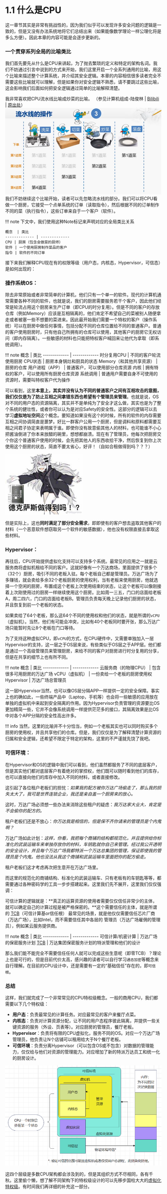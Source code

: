 # 1.1 什么是CPU

这一章节其实是非常有挑战性的，因为我们似乎可以发现许多安全问题的逻辑是一致的，但是又没有办法系统地将它们总结出来（如果能像数学理论一样公理化将是多么方便）。因此本章的内容可能是会逐步更新的。

### 一个贯穿系列全局的比喻类比

我们首先要先从什么是CPU来讲起，为了抛去繁琐的定义和特定的架构名词。我们不妨通过引言中说到的方式来开始，我们这里开启一个全系列通用的比喻，用这个比喻来描述整个计算系统，并介绍其安全逻辑。本章的内容相信很多读者完全不需要这些比喻就可以理解，但是如果你对安全逻辑不熟悉，请不要跳过这些比喻，这会影响我们后面如何把安全逻辑通过简单的比喻解释清楚。

我非常喜欢把CPU流水线比喻成炒菜的比喻。
（参见计算机组成-陆俊林 | [Bilibili](https://www.bilibili.com/video/BV1VE411o7nx/?p=33&share_source=copy_web&vd_source=1e7b2a00ea6e3563c7f705e2269fe564&t=263) | [原出处](http://www.chinesemooc.org/mooc/4392)）
![CPU流水线就好像大厨做菜的不同步骤](../static/流水线-做菜.png)
我们不妨继续这个比喻开始，读者可以先忽略流水线的部分。我们可以将CPU看做一个厨房，它接受一个点单系统的订单（读取指令），然后根据不同的订单制作不同的菜（执行指令），这些订单来自于一个客户（软件）。

!!! note
    下文中，我们使用这种Note标记来声明对应的全局类比关系

    概念  | 类比
    ------------- | -------------
    CPU | 厨房（包含会做菜的厨师）
    软件 | 一个使用厨房制作菜品的客户
    指令 | 软件的不同订单

接下来我们解释CPU现在有的权限等级（用户态，内核态，Hypervisor，可信态）是如何出现的：

### 操作系统OS：

除去非常原始或者非常简单的计算机，他们只有一个单一的软件。现代的计算机通常需要各种不同的软件，也就是说，我们的厨房需要服务若干个客户，因此他们经常是轮流占用这个厨房来生产订单（即CPU的时分复用）。但是不同的客户的存放仓库（例如Memory）应该是互相隔离的，他们肯定不希望自己的菜被别人随便拿走或者被塞一些不想要的菜进来。因此最开始我们需要一个特权的客户（操作系统）可以在厨房中做任何事情，包括分配不同的仓库位置给不同的普通客户。普通的客户使用厨房时，只有他自己所拥有的仓库可以使用，其他客户的厨房它无权访问（即内存隔离）。一些敏感的材料也只能把特权客户喊回来让他代为拿取（即系统调用）。

!!! note
    概念  | 类比
    ------------- | -------------
    时分复用CPU             | 不同的客户轮流使用厨房
    CPU状态                 | 厨房本身锅灶和厨具的状态
    Memory（和其他共享资源） | 厨房的仓库
    用户进程（APP）         | 普通客户，可以使用部分仓库资源
    内核                    | 拥有特权的客户，可以使用所有厨房仓库资源
    系统调用                | 普通用户需要自身不可使用的资源时，需要叫特权客户代为操作

可以看到，这里**本意上，其实并没有认为不同的普通客户之间有互相攻击的意图，我们仅仅是为了防止互相之间拿错东西也希望有个管理员来管理**。也就是说，OS对不同的用户态的资源隔离，其实并不是单纯为了安全才这么做，其实也是为了整个系统的健壮性，或者你可以认为是对应Safety的安全性。这部分的逻辑可以去学习**虚拟地址空间**这个概念。要知道如果没有这个的时候，所有的软件的内存需要互相之间协调简直是噩梦。好比一群客户公用一个厨房，但是调料和原料都需要互相之间君子协定来表明属于谁。即使你没有故意偷其他人的材料，也可能谁不小心把酱油倒进了你本来放醋的碗里，想想都崩溃。现在有了管理员，他每次把厨房交个你这个普通客户使用的时候，会先把其他人的东西收拾干净，然后恢复到你上次使用这个厨房的状态，简直不要太省心，好评！（自如合租做得到吗？？？）

![](../static/德克萨斯做得到吗.jpg)

但是实际上，这也**同时满足了部分安全需求**，即即使有的客户想去盗取其他客户的材料（一个恶意软件想窃取另一个软件的敏感数据），他也没有权限直接去拿取这些材料。

### Hypervisor：

再往后，CPU开始提供虚拟化支持可以支持多个系统。最常见的应用之一就是云服务商将虚拟机租给不同的客户。这就好像有一个万达商场，里面提供了很多个（32个）厨房，吸引不同的老板入驻。每个老板自己都是管理员。万达广场为了多赚钱，就会卖给多余32个老板厨房的使用权利，当有老板来使用厨房，他就选择一个空闲的厨房，布置成这个老板上次使用结束的状态，让这个老板可以像刚接着上次刚使用过的厨房一样继续使用这个厨房。比如周一三五，门口的店面给老板A，周二四六，门口的店面给老板B。管理员负责每天晚上记录他们厨房的状态，并且恢复到前一个老板的状态。

如果卖给了64个老板，那么这64个不同的使用权和他们的状态，就是所谓的`vCPU`（虚拟机）。当然，他们有可能会冲突，比如有40个老板同时要开张，那么万达广场只能暂时先让8个老板在门口等待。

为了支持这种虚拟CPU，即`vCPU`的方式，在CPU硬件中，又需要单独加入一层Hypervisor的支持，这一层之于OS层来说，有些类似于OS层之于APP层。他们都是通过一个高级管理员来管理厨房，来给不同的客户对厨房进行时分复用的分享，但是在共享的细节上也有所不同。


!!! note
    概念  | 类比
    ------------- | -------------
    云服务商（的物理CPU）           | 包含很多可用厨房的万达广场
    vCPU（虚拟机）                 | 一份卖给一个老板的厨房使用权
    Hypervisor                    | 万达广场总管理员

这一层Hypervisor当然，也可以像OS层分隔APP一样提供一定的安全保障。事实上也的确如此，一些终端产品中（Laptop，手机等）也会将一些敏感的应用放在单独的虚拟机中来起到安全隔离的作用。因为Hypervisor负责管理的资源要比OS更加精简一些，它并不会像系统调用一样提供茫茫多的接口，其隔离效果是比OS中对各个APP分隔的安全性高出许多。

!!! info
    当然，这里的比喻并不十分恰当，例如一个老板其实也可以同时购买多个厨房的使用权，并且共享他们的仓库。但是，我们仅仅是为了解释清楚计算资源的归属和安全逻辑，还希望不限定于特定的架构，这里的不严谨就先饶了我吧。

### 可信环境：

在Hypervisor和OS的逻辑中我们可以看到，他们虽然都服务了不同的底层客户，但是其实他们都对底层客户有着绝对的掌控权，他们既可以随时看到他们的库存，也可以直接向他们的库存中加入不同的材料，或者直接修改。

这引起了各位租户老板们的担忧：*如果我的配方被你万达广场偷走了，那么我的损失太大了，我可是世界连锁企业，我还是亲自盖一个厨房来的放心。*

这时，万达广场必须想一些办法来消除这些租户的疑虑：*我万达家大业大，肯定是不会偷你的配方的。*

租户老板们还是不放心：*你万达我是相信的，但是保不齐你请来的管理员是个内鬼啊？*

万达广场如此计划：*这样，你看，我把每个商铺的结构都规范化，并且提供给你标准化的武装运输车来单独存放你的材料，车钥匙就你自己来管理。经过我公开透明的安全设计，并且每个万达广场我都特派一个万达总集团的管理，保证即使我的管理员是个内鬼。他也没法从我这个商铺和武装运输车里面把你的配方偷走。*

租户老板们这才考虑再次把生意开在万达广场里。

而这里的规范化的商铺结构、标准化的武装运输车、只有老板有的车钥匙等等，都需要通过各种密码学的工具一步步搭建起来。这里我们先不展开，这里我们仅仅强调：

可信计算的逻辑就是：**真正的运算资源的使用者需要仅仅信任非常少的主体，就可以确定自己的计算过程是被严格保密的。**这个需要信任的主体，就是所谓的
[TCB](https://en.wikipedia.org/wiki/Trusted_computing_base)（可信计算基or信任根）
最常见的场景，就是他仅仅需要信任芯片厂商（万达广场），比如Intel，而不需要信任其中各层的
管理员（万达广场雇佣的管理员），例如某云服务提供商。

!!! note
    概念  | 类比
    ------------- | -------------
    可信计算/机密计算    | 万达广场的保密服务计划
    [TCB](https://en.wikipedia.org/wiki/Trusted_computing_base) | 万达集团保密服务计划的特派管理和他们的设计

那么我们能不能完全不需要信任任何人就可以完成这些生意呢（即零TCB）？理论上也是可行的，但是目前代价太高，感兴趣的读者可以自行学习`通态加密`等概念来自行理解。在目前的CPU设计中，还是需要有一定的“基础信任”存在的，即`可信根`。

### 总结

这样，我们就完成了一个非常常见的CPU特权级概念。一般的商用CPU，我们都需要以下几个特权级：

+ **用户态**：负责最常见的计算任务。对应最常见的客户来餐厅点菜。
+ **内核态**：负责对计算资源分配，让不同的用户态程序彼此隔离，并提供一些关键资源的服务（外设、页表等）。对应厨房的管理员，餐厅老板。
+ **Hypervisor**：负责将有限的CPU虚拟化，服务不同的OS。对应一个万达广场管理员，他负责让N个店铺可以租用给大于N个餐厅老板。
+ **可信环境**：负责分离Hypervisor（可以包含OS或不包含）对数据的管理能力，仅仅给与他们对资源的管理能力。对应增加了新的特派万达员工和统一化的厨房设计。

![](../static/1.1%20CPU%E7%8A%B6%E6%80%81.png)

这四个层级是多数CPU架构都会涉及到的，但是其组织方式不尽相同，各有千秋。这里偷个懒，想了解不同架构下的特权级设计的可以先移步国柱大大的[虚拟化特权级](https://mysummary.readthedocs.io/zh/latest/%E6%A6%82%E5%BF%B5%E7%A9%BA%E9%97%B4%E5%88%86%E6%9E%90/%E8%99%9A%E6%8B%9F%E5%8C%96%E7%89%B9%E6%9D%83%E7%BA%A7.html)。有时间我们再详细的补充这一部分。

